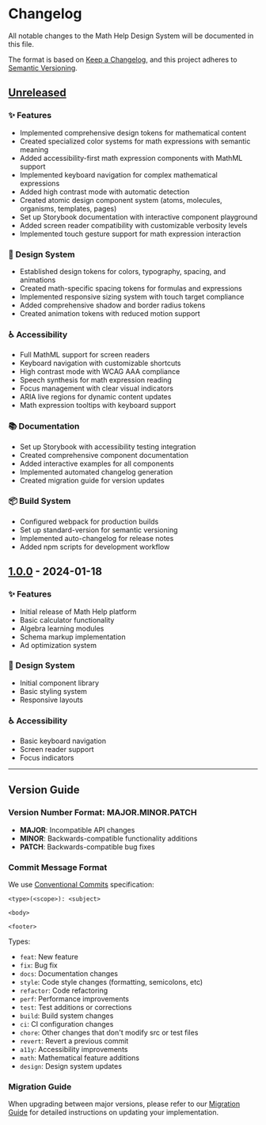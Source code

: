 # Changelog

All notable changes to the Math Help Design System will be documented in this file.

The format is based on [Keep a Changelog](https://keepachangelog.com/en/1.0.0/),
and this project adheres to [Semantic Versioning](https://semver.org/spec/v2.0.0.html).

## [Unreleased]

### ✨ Features
- Implemented comprehensive design tokens for mathematical content
- Created specialized color systems for math expressions with semantic meaning
- Added accessibility-first math expression components with MathML support
- Implemented keyboard navigation for complex mathematical expressions
- Added high contrast mode with automatic detection
- Created atomic design component system (atoms, molecules, organisms, templates, pages)
- Set up Storybook documentation with interactive component playground
- Added screen reader compatibility with customizable verbosity levels
- Implemented touch gesture support for math expression interaction

### 🎨 Design System
- Established design tokens for colors, typography, spacing, and animations
- Created math-specific spacing tokens for formulas and expressions
- Implemented responsive sizing system with touch target compliance
- Added comprehensive shadow and border radius tokens
- Created animation tokens with reduced motion support

### ♿ Accessibility
- Full MathML support for screen readers
- Keyboard navigation with customizable shortcuts
- High contrast mode with WCAG AAA compliance
- Speech synthesis for math expression reading
- Focus management with clear visual indicators
- ARIA live regions for dynamic content updates
- Math expression tooltips with keyboard support

### 📚 Documentation
- Set up Storybook with accessibility testing integration
- Created comprehensive component documentation
- Added interactive examples for all components
- Implemented automated changelog generation
- Created migration guide for version updates

### 📦 Build System
- Configured webpack for production builds
- Set up standard-version for semantic versioning
- Implemented auto-changelog for release notes
- Added npm scripts for development workflow

## [1.0.0] - 2024-01-18

### ✨ Features
- Initial release of Math Help platform
- Basic calculator functionality
- Algebra learning modules
- Schema markup implementation
- Ad optimization system

### 🎨 Design System
- Initial component library
- Basic styling system
- Responsive layouts

### ♿ Accessibility
- Basic keyboard navigation
- Screen reader support
- Focus indicators

---

## Version Guide

### Version Number Format: MAJOR.MINOR.PATCH

- **MAJOR**: Incompatible API changes
- **MINOR**: Backwards-compatible functionality additions
- **PATCH**: Backwards-compatible bug fixes

### Commit Message Format

We use [Conventional Commits](https://www.conventionalcommits.org/) specification:

```
<type>(<scope>): <subject>

<body>

<footer>
```

Types:
- `feat`: New feature
- `fix`: Bug fix
- `docs`: Documentation changes
- `style`: Code style changes (formatting, semicolons, etc)
- `refactor`: Code refactoring
- `perf`: Performance improvements
- `test`: Test additions or corrections
- `build`: Build system changes
- `ci`: CI configuration changes
- `chore`: Other changes that don't modify src or test files
- `revert`: Revert a previous commit
- `a11y`: Accessibility improvements
- `math`: Mathematical feature additions
- `design`: Design system updates

### Migration Guide

When upgrading between major versions, please refer to our [Migration Guide](./MIGRATION.md) for detailed instructions on updating your implementation.

[Unreleased]: https://github.com/shayanmanesh/mathhelp/compare/v1.0.0...HEAD
[1.0.0]: https://github.com/shayanmanesh/mathhelp/releases/tag/v1.0.0